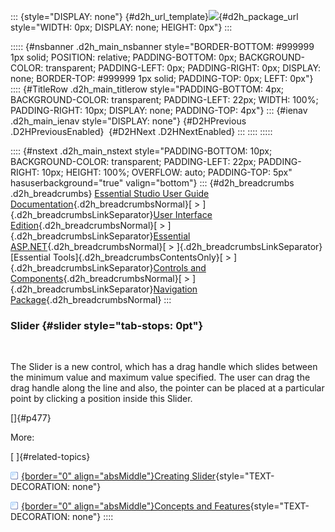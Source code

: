 ::: {style="DISPLAY: none"}
[](ms-xhelp:///?Id=d2h_url_template){#d2h_url_template}![](!package_url!){#d2h_package_url style="WIDTH: 0px; DISPLAY: none; HEIGHT: 0px"}
:::

::::: {#nsbanner .d2h_main_nsbanner style="BORDER-BOTTOM: #999999 1px solid; POSITION: relative; PADDING-BOTTOM: 0px; BACKGROUND-COLOR: transparent; PADDING-LEFT: 0px; PADDING-RIGHT: 0px; DISPLAY: none; BORDER-TOP: #999999 1px solid; PADDING-TOP: 0px; LEFT: 0px"}
:::: {#TitleRow .d2h_main_titlerow style="PADDING-BOTTOM: 4px; BACKGROUND-COLOR: transparent; PADDING-LEFT: 22px; WIDTH: 100%; PADDING-RIGHT: 10px; DISPLAY: none; PADDING-TOP: 4px"}
::: {#ienav .d2h_main_ienav style="DISPLAY: none"}
[](ms-xhelp:///?Id=c219f5b3-a72b-4a9d-b5c4-9cc5df53709f){#D2HPrevious .D2HPreviousEnabled}  [](ms-xhelp:///?Id=fddae577-edc8-4d89-8eac-37cc9ca0ab36){#D2HNext .D2HNextEnabled}
:::
::::
:::::

:::: {#nstext .d2h_main_nstext style="PADDING-BOTTOM: 10px; BACKGROUND-COLOR: transparent; PADDING-LEFT: 22px; PADDING-RIGHT: 10px; HEIGHT: 100%; OVERFLOW: auto; PADDING-TOP: 5px" hasuserbackground="true" valign="bottom"}
::: {#d2h_breadcrumbs .d2h_breadcrumbs}
[Essential Studio User Guide Documentation](ms-xhelp:///?Id=12457748-09e3-4d74-a240-8e049cedf030){.d2h_breadcrumbsNormal}[ \> ]{.d2h_breadcrumbsLinkSeparator}[User Interface Edition](ms-xhelp:///?Id=c29296b7-531c-413b-a0ec-488ca1f7f669){.d2h_breadcrumbsNormal}[ \> ]{.d2h_breadcrumbsLinkSeparator}[Essential ASP.NET](ms-xhelp:///?Id=25c35330-c127-4dad-9a92-ed79dc7261a6){.d2h_breadcrumbsNormal}[ \> ]{.d2h_breadcrumbsLinkSeparator}[Essential Tools]{.d2h_breadcrumbsContentsOnly}[ \> ]{.d2h_breadcrumbsLinkSeparator}[Controls and Components](ms-xhelp:///?Id=99dc3762-3a6c-4306-b62b-5aa347ed3105){.d2h_breadcrumbsNormal}[ \> ]{.d2h_breadcrumbsLinkSeparator}[Navigation Package](ms-xhelp:///?Id=0e5edf75-4f9c-43d9-ba51-e327f21190c3){.d2h_breadcrumbsNormal}
:::

### Slider {#slider style="tab-stops: 0pt"}

 

The Slider is a new control, which has a drag handle which slides between the minimum value and maximum value specified. The user can drag the drag handle along the line and also, the pointer can be placed at a particular point by clicking a position inside this Slider.

[]{#p477} 

More:

[ ]{#related-topics}

[![](button.gif){border="0" align="absMiddle"}Creating Slider](ms-xhelp:///?Id=b32dbb1a-86b1-4ec6-8165-c511ebbc9efd){style="TEXT-DECORATION: none"}

[![](button.gif){border="0" align="absMiddle"}Concepts and Features](ms-xhelp:///?Id=23f2191a-e3a2-4774-a007-1fc0bf88d73b){style="TEXT-DECORATION: none"}
::::
